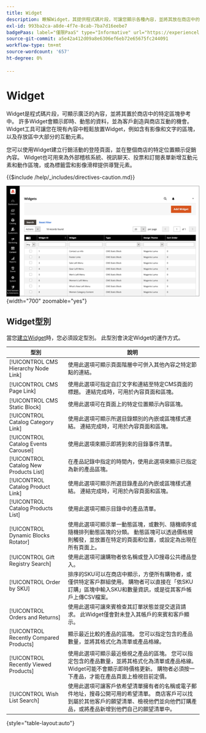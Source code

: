 ```yaml
---
title: Widget
description: 瞭解Widget，其提供程式碼片段，可讓您顯示各種內容，並將其放在商店中的特定區塊參考中。
exl-id: 993ba2ca-a8de-4f7e-8cab-7ba7d16eebe7
badgePaas: label="僅限PaaS" type="Informative" url="https://experienceleague.adobe.com/en/docs/commerce/user-guides/product-solutions" tooltip="僅適用於雲端專案(Adobe管理的PaaS基礎結構)和內部部署專案的Adobe Commerce 。"
source-git-commit: a5e42a412d09a8e6306ef6eb72e65675fc244091
workflow-type: tm+mt
source-wordcount: '657'
ht-degree: 0%

---
```


# Widget

Widget是程式碼片段，可顯示廣泛的內容，並將其置於商店中的特定區塊參考中。 許多Widget會顯示即時、動態的資料，並為客戶創造與商店互動的機會。 Widget工具可讓您在現有內容中輕鬆放置Widget，例如含有影像和文字的區塊，以及存放區中大部分的互動元素。

您可以使用Widget建立行銷活動的登陸頁面，並在整個商店的特定位置顯示促銷內容。 Widget也可用來為外部稽核系統、視訊聊天、投票和訂閱表單新增互動元素和動作區塊，或為標籤雲和影像滑桿提供導覽元素。

{{$include /help/_includes/directives-caution.md}}

![新產品清單Widget](./assets/storefront-home-page-new-products.png){width="700" zoomable="yes"}

## Widget型別

當您[建立Widget](widget-create.md)時，您必須設定型別。 此型別會決定Widget的運作方式。

| 型別 | 說明 |
|--- |--- |
| [!UICONTROL CMS Hierarchy Node Link] | 使用此選項可顯示頁面階層中可併入其他內容之特定節點的連結。 |
| [!UICONTROL CMS Page Link] | 使用此選項可指定自訂文字和連結至特定CMS頁面的標題。 連結完成時，可用於內容頁面和區塊。 |
| [!UICONTROL CMS Static Block] | 使用此選項可在頁面上的特定位置顯示內容區塊。 |
| [!UICONTROL Catalog Category Link] | 使用此選項可顯示所選目錄類別的內嵌或區塊樣式連結。 連結完成時，可用於內容頁面和區塊。 |
| [!UICONTROL Catalog Events Carousel] | 使用此選項來顯示即將到來的目錄事件清單。 |
| [!UICONTROL Catalog New Products List] | 在產品記錄中指定的時間內，使用此選項來顯示已指定為新的產品區塊。 |
| [!UICONTROL Catalog Product Link] | 使用此選項可顯示所選目錄產品的內嵌或區塊樣式連結。 連結完成時，可用於內容頁面和區塊。 |
| [!UICONTROL Catalog Products List] | 使用此選項可顯示目錄中的產品清單。 |
| [!UICONTROL Dynamic Blocks Rotator] | 使用此選項可顯示單一動態區塊，或數列、隨機順序或隨機排列動態區塊的分類。 動態區塊可以透過價格規則觸發，並放置在特定的頁面和位置，或設定為出現在所有頁面上。 |
| [!UICONTROL Gift Registry Search] | 使用此選項可讓購物者依名稱或登入ID搜尋公共禮品登入。 |
| [!UICONTROL Order by SKU] | 排序的SKU可以在商店中顯示，方便所有購物者，或僅供特定客戶群組使用。 購物者可以直接在「依SKU訂購」區塊中輸入SKU和數量資訊，或是從其客戶帳戶上傳CSV檔案。 |
| [!UICONTROL Orders and Returns] | 使用此選項可讓來賓檢查其訂單狀態並提交退貨請求。 此Widget僅會對未登入其帳戶的來賓和客戶顯示。 |
| [!UICONTROL Recently Compared Products] | 顯示最近比較的產品的區塊。 您可以指定包含的產品數量，並將其格式化為清單或產品格線。 |
| [!UICONTROL Recently Viewed Products] | 使用此選項可顯示最近檢視之產品的區塊。 您可以指定包含的產品數量，並將其格式化為清單或產品格線。 Widget可能不會顯示即時價格更新。 購物者必須按一下產品，才能在產品頁面上檢視目前定價。 |
| [!UICONTROL Wish List Search] | 使用此選項可讓客戶依希望清單擁有者的名稱或電子郵件地址，搜尋公開可用的希望清單。 商店客戶可以找到屬於其他客戶的願望清單、檢視他們並向他們訂購產品，或將產品新增到他們自己的願望清單中。 |

{style="table-layout:auto"}

<!-- Last updated from includes: 2022-08-30 15:36:09 -->
